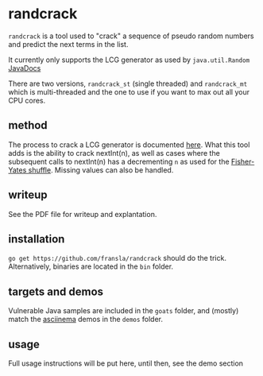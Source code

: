 # randcrack

`randcrack` is a tool used to "crack" a sequence of pseudo random numbers and predict the next terms in the list.

It currently only supports the LCG generator as used by `java.util.Random` [JavaDocs](https://docs.oracle.com/javase/9/docs/api/java/util/Random.html)

There are two versions, `randcrack_st` (single threaded) and `randcrack_mt` which is multi-threaded and the one to use if you want to max out all your CPU cores.

## method
The process to crack a LCG generator is documented [here](https://jazzy.id.au/2010/09/20/cracking_random_number_generators_part_1.html). What this tool adds is the ability to crack nextInt(n), as well as cases where the subsequent calls to nextInt(n) has a decrementing `n` as used for the [Fisher-Yates shuffle](https://en.wikipedia.org/wiki/Fisher%E2%80%93Yates_shuffle). Missing values can also be handled.

## writeup
See the PDF file for writeup and explantation.

## installation
`go get https://github.com/fransla/randcrack` should do the trick. Alternatively, binaries are located in the `bin` folder.

## targets and demos
Vulnerable Java samples are included in the `goats` folder, and (mostly) match the [asciinema](https://asciinema.org/) demos in the `demos` folder.

## usage
Full usage instructions will be put here, until then, see the demo section
